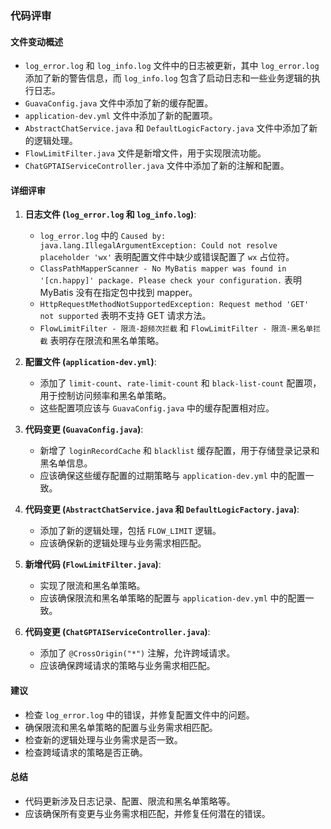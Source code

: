 ### 代码评审

#### 文件变动概述
- `log_error.log` 和 `log_info.log` 文件中的日志被更新，其中 `log_error.log` 添加了新的警告信息，而 `log_info.log` 包含了启动日志和一些业务逻辑的执行日志。
- `GuavaConfig.java` 文件中添加了新的缓存配置。
- `application-dev.yml` 文件中添加了新的配置项。
- `AbstractChatService.java` 和 `DefaultLogicFactory.java` 文件中添加了新的逻辑处理。
- `FlowLimitFilter.java` 文件是新增文件，用于实现限流功能。
- `ChatGPTAIServiceController.java` 文件中添加了新的注解和配置。

#### 详细评审

1. **日志文件 (`log_error.log` 和 `log_info.log`)**:
   - `log_error.log` 中的 `Caused by: java.lang.IllegalArgumentException: Could not resolve placeholder 'wx'` 表明配置文件中缺少或错误配置了 `wx` 占位符。
   - `ClassPathMapperScanner - No MyBatis mapper was found in '[cn.happy]' package. Please check your configuration.` 表明 MyBatis 没有在指定包中找到 mapper。
   - `HttpRequestMethodNotSupportedException: Request method 'GET' not supported` 表明不支持 GET 请求方法。
   - `FlowLimitFilter - 限流-超频次拦截` 和 `FlowLimitFilter - 限流-黑名单拦截` 表明存在限流和黑名单策略。

2. **配置文件 (`application-dev.yml`)**:
   - 添加了 `limit-count`、`rate-limit-count` 和 `black-list-count` 配置项，用于控制访问频率和黑名单策略。
   - 这些配置项应该与 `GuavaConfig.java` 中的缓存配置相对应。

3. **代码变更 (`GuavaConfig.java`)**:
   - 新增了 `loginRecordCache` 和 `blacklist` 缓存配置，用于存储登录记录和黑名单信息。
   - 应该确保这些缓存配置的过期策略与 `application-dev.yml` 中的配置一致。

4. **代码变更 (`AbstractChatService.java` 和 `DefaultLogicFactory.java`)**:
   - 添加了新的逻辑处理，包括 `FLOW_LIMIT` 逻辑。
   - 应该确保新的逻辑处理与业务需求相匹配。

5. **新增代码 (`FlowLimitFilter.java`)**:
   - 实现了限流和黑名单策略。
   - 应该确保限流和黑名单策略的配置与 `application-dev.yml` 中的配置一致。

6. **代码变更 (`ChatGPTAIServiceController.java`)**:
   - 添加了 `@CrossOrigin("*")` 注解，允许跨域请求。
   - 应该确保跨域请求的策略与业务需求相匹配。

#### 建议
- 检查 `log_error.log` 中的错误，并修复配置文件中的问题。
- 确保限流和黑名单策略的配置与业务需求相匹配。
- 检查新的逻辑处理与业务需求是否一致。
- 检查跨域请求的策略是否正确。

#### 总结
- 代码更新涉及日志记录、配置、限流和黑名单策略等。
- 应该确保所有变更与业务需求相匹配，并修复任何潜在的错误。